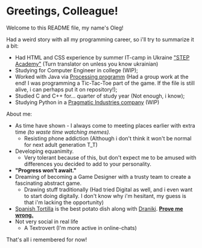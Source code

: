 # Greetings, Colleague!

Welcome to this README file, my name's Oleg!

Had a weird story with all my programming career, so i'll try to summarize it a bit:

- Had HTML and CSS experience by summer IT-camp in Ukraine ["STEP Academy"](https://itstep.zp.ua/) (Turn translator on unless you know ukrainian)
- Studying for Computer Engineer in college (WIP);
- Worked with Java via [Processing programm](https://processing.org/) (Had a group work at the end! I was programming a Tic-Tac-Toe part of the game. If the file is still alive, i can perhaps put it on repository!);
- Studied C and C++ for... quarter of study year (Not enough, i know);
- Studying Python in a [Pragmatic Industries company](https://pragmaticindustries.com/en/) (WIP)

About me:

- As time have shown - I always come to meeting places earlier with extra time <i>(to waste time watching memes).</i>
    - Resisting phone addiction (Although i don't think it won't be normal for next adult generation T_T)
- Developing equanimity.
    - Very tolerant because of this, but don't expect me to be amused with differences you decided to add to your personality.
- <b>"Progress won't await."</b>
- Dreaming of becoming a Game Designer with a trusty team to create a fascinating abstract game.
    - Drawing stuff traditionally (Had tried Digital as well, and i even want to start doing digitally. I don't know why i'm hesitant, my guess is that i'm lacking the opportunity)
- [Spanish Tortilla](https://foodnetwork.co.uk/recipes/spanish-tortilla) is the best potato dish along with [Draniki](https://en.wikipedia.org/wiki/Potato_pancake). <u><b>Prove me wrong.</b></u>
- Not very social in real life
    - A Textrovert (I'm more active in online-chats)

That's all i remembered for now!
